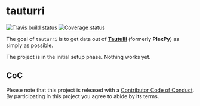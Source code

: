 
<!-- README.md is generated from README.Rmd. Please edit that file -->
tauturri
========

[![Travis build status](https://travis-ci.org/jemus42/tauturri.svg?branch=master)](https://travis-ci.org/jemus42/tauturri) [![Coverage status](https://codecov.io/gh/jemus42/tauturri/branch/master/graph/badge.svg)](https://codecov.io/github/jemus42/tauturri?branch=master)

The goal of `tauturri` is to get data out of [**Tautulli**](https://github.com/JonnyWong16/plexpy) (formerly **PlexPy**) as simply as possible.

The project is in the initial setup phase. Nothing works yet.

CoC
---

Please note that this project is released with a [Contributor Code of Conduct](CODE_OF_CONDUCT.md).
By participating in this project you agree to abide by its terms.
